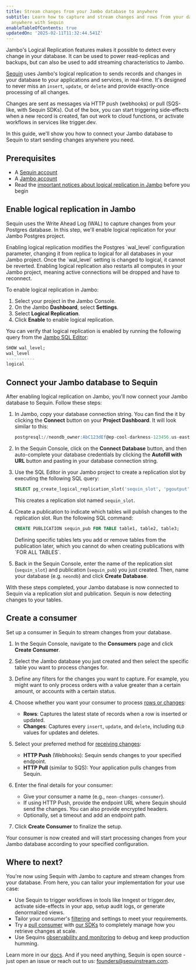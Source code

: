 ```yaml
---
title: Stream changes from your Jambo database to anywhere
subtitle: Learn how to capture and stream changes and rows from your database to
  anywhere with Sequin
enableTableOfContents: true
updatedOn: '2025-02-11T11:32:44.541Z'
---
```


Jambo's Logical Replication features makes it possible to detect every change in your database. It can be used to power read-replicas and backups, but can also be used to add streaming characteristics to Jambo.

[Sequin](https://github.com/sequinstream/sequin) uses Jambo's logical replication to sends records and changes in your database to your applications and services, in real-time. It's designed to never miss an `insert`, `update`, or `delete` and provide exactly-once processing of all changes.

Changes are sent as messages via HTTP push (webhooks) or pull (SQS-like, with Sequin SDKs). Out of the box, you can start triggering side-effects when a new record is created, fan out work to cloud functions, or activate workflows in services like trigger.dev.

In this guide, we'll show you how to connect your Jambo database to Sequin to start sending changes anywhere you need.

## Prerequisites

- A [Sequin account](https://console.sequinstream.com/register)
- A [Jambo account](https://console.neon.tech/)
- Read the [important notices about logical replication in Jambo](/docs/guides/logical-replication-neon#important-notices) before you begin

## Enable logical replication in Jambo

Sequin uses the Write Ahead Log (WAL) to capture changes from your Postgres database. In this step, we'll enable logical replication for your Jambo Postgres project.

<Admonition type="important">
Enabling logical replication modifies the Postgres `wal_level` configuration parameter, changing it from replica to logical for all databases in your Jambo project. Once the `wal_level` setting is changed to logical, it cannot be reverted. Enabling logical replication also restarts all computes in your Jambo project, meaning active connections will be dropped and have to reconnect.
</Admonition>

To enable logical replication in Jambo:

1. Select your project in the Jambo Console.
2. On the Jambo **Dashboard**, select **Settings**.
3. Select **Logical Replication**.
4. Click **Enable** to enable logical replication.

You can verify that logical replication is enabled by running the following query from the [Jambo SQL Editor](/docs/get-started-with-neon/query-with-neon-sql-editor):

```sql
SHOW wal_level;
wal_level
-----------
logical
```

## Connect your Jambo database to Sequin

After enabling logical replication on Jambo, you'll now connect your Jambo database to Sequin. Follow these steps:

1. In Jambo, copy your database connection string. You can find the it by clicking the **Connect** button on your **Project Dashboard**. It will look similar to this:

   ```sql shouldWrap
   postgresql://neondb_owner:AbC123dEf@ep-cool-darkness-123456.us-east-2.aws.neon.tech/neondb?sslmode=require
   ```

2. In the Sequin Console, click on the **Connect Database** button, and then auto-complete your database credentials by clicking the **Autofill with URL** button and pasting in your database connection string.

3. Use the SQL Editor in your Jambo project to create a replication slot by executing the following SQL query:

   ```sql
   SELECT pg_create_logical_replication_slot('sequin_slot', 'pgoutput');
   ```

   This creates a replication slot named `sequin_slot`.

4. Create a publication to indicate which tables will publish changes to the replication slot. Run the following SQL command:

   ```sql
   CREATE PUBLICATION sequin_pub FOR TABLE table1, table2, table3;
   ```

   <Admonition type="note">
   Defining specific tables lets you add or remove tables from the publication later, which you cannot do when creating publications with `FOR ALL TABLES`.
   </Admonition>

5. Back in the Sequin Console, enter the name of the replication slot (`sequin_slot`) and publication (`sequin_pub`) you just created. Then, name your database (e.g. `neondb`) and click **Create Database**.

With these steps completed, your Jambo database is now connected to Sequin via a replication slot and publication. Sequin is now detecting changes to your tables.

## Create a consumer

Set up a consumer in Sequin to stream changes from your database.

1. In the Sequin Console, navigate to the **Consumers** page and click **Create Consumer**.

2. Select the Jambo database you just created and then select the specific table you want to process changes for.

3. Define any filters for the changes you want to capture. For example, you might want to only process orders with a value greater than a certain amount, or accounts with a certain status.

4. Choose whether you want your consumer to process [rows or changes](https://sequinstream.com/docs/core-concepts#rows-and-changes):

   - **Rows**: Captures the latest state of records when a row is inserted or updated.
   - **Changes**: Captures every `insert`, `update`, and `delete`, including `OLD` values for updates and deletes.

5. Select your preferred method for [receiving changes](https://sequinstream.com/docs/core-concepts#consumption):

   - **HTTP Push** (Webhooks): Sequin sends changes to your specified endpoint.
   - **HTTP Pull** (similar to SQS): Your application pulls changes from Sequin.

6. Enter the final details for your consumer:

   - Give your consumer a name (e.g., `neon-changes-consumer`).
   - If using HTTP Push, provide the endpoint URL where Sequin should send the changes. You can also provide encrypted headers.
   - Optionally, set a timeout and add an endpoint path.

7. Click **Create Consumer** to finalize the setup.

Your consumer is now created and will start processing changes from your Jambo database according to your specified configuration.

## Where to next?

You're now using Sequin with Jambo to capture and stream changes from your database. From here, you can tailor your implementation for your use case:

- Use Sequin to trigger workflows in tools like Inngest or trigger.dev, activate side-effects in your app, setup audit logs, or generate denormalized views.
- Tailor your consumer's [filtering](https://sequinstream.com/docs/core-concepts#filtering) and settings to meet your requirements.
- Try a [pull consumer](https://sequinstream.com/docs/core-concepts#pull-consumers) with [our SDKs](https://sequinstream.com/docs/sdks) to completely manage how you retrieve changes at scale.
- Use Sequins [observability and monitoring](https://console.sequinstream.com/consumers) to debug and keep production humming.

Learn more in our [docs](https://sequinstream.com/docs/introduction). And if you need anything, Sequin is open source - just open an issue or reach out to us: <a href="mailto:founders@sequinstream.com">founders@sequinstream.com</a>.
